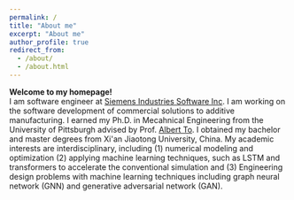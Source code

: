 ```yaml
---
permalink: /
title: "About me"
excerpt: "About me"
author_profile: true
redirect_from: 
  - /about/
  - /about.html
---
```

<b>Welcome to my homepage!</b><br/>
I am software engineer at [Siemens Industries Software Inc](https://www.sw.siemens.com/en-US/). I am working on the software development of commercial solutions to additive manufacturing. I earned my Ph.D. in Mecahnical Engineering from the University of Pittsburgh advised by Prof. [Albert To](https://www.engineering.pitt.edu/people/faculty/albert-to/). I obtained my bachelor and master degrees from Xi'an Jiaotong University, China. My academic interests are interdisciplinary, including (1) numerical modeling and optimization (2) applying machine learning techniques, such as LSTM and transformers to accelerate the conventional simulation and (3) Engineering design problems with machine learning techniques including graph neural network (GNN) and generative adversarial network (GAN).

